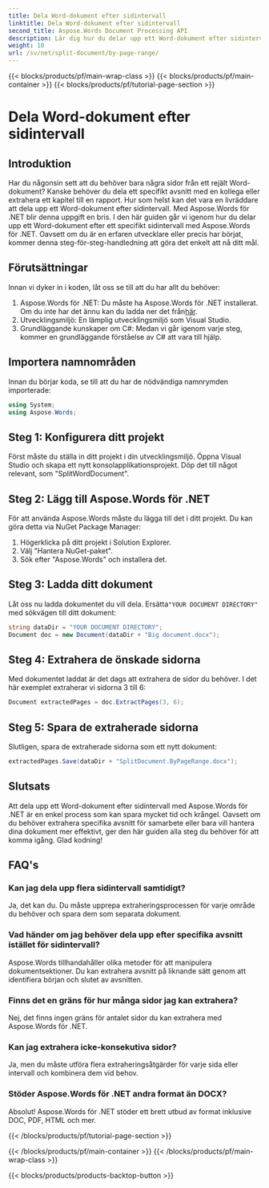 ```yaml
---
title: Dela Word-dokument efter sidintervall
linktitle: Dela Word-dokument efter sidintervall
second_title: Aspose.Words Document Processing API
description: Lär dig hur du delar upp ett Word-dokument efter sidintervall med Aspose.Words för .NET med vår detaljerade steg-för-steg-guide. Perfekt för utvecklare.
weight: 10
url: /sv/net/split-document/by-page-range/
---
```


{{< blocks/products/pf/main-wrap-class >}}
{{< blocks/products/pf/main-container >}}
{{< blocks/products/pf/tutorial-page-section >}}

# Dela Word-dokument efter sidintervall

## Introduktion

Har du någonsin sett att du behöver bara några sidor från ett rejält Word-dokument? Kanske behöver du dela ett specifikt avsnitt med en kollega eller extrahera ett kapitel till en rapport. Hur som helst kan det vara en livräddare att dela upp ett Word-dokument efter sidintervall. Med Aspose.Words för .NET blir denna uppgift en bris. I den här guiden går vi igenom hur du delar upp ett Word-dokument efter ett specifikt sidintervall med Aspose.Words för .NET. Oavsett om du är en erfaren utvecklare eller precis har börjat, kommer denna steg-för-steg-handledning att göra det enkelt att nå ditt mål.

## Förutsättningar

Innan vi dyker in i koden, låt oss se till att du har allt du behöver:

1.  Aspose.Words för .NET: Du måste ha Aspose.Words för .NET installerat. Om du inte har det ännu kan du ladda ner det från[här](https://releases.aspose.com/words/net/).
2. Utvecklingsmiljö: En lämplig utvecklingsmiljö som Visual Studio.
3. Grundläggande kunskaper om C#: Medan vi går igenom varje steg, kommer en grundläggande förståelse av C# att vara till hjälp.

## Importera namnområden

Innan du börjar koda, se till att du har de nödvändiga namnrymden importerade:

```csharp
using System;
using Aspose.Words;
```

## Steg 1: Konfigurera ditt projekt

Först måste du ställa in ditt projekt i din utvecklingsmiljö. Öppna Visual Studio och skapa ett nytt konsolapplikationsprojekt. Döp det till något relevant, som "SplitWordDocument".

## Steg 2: Lägg till Aspose.Words för .NET

För att använda Aspose.Words måste du lägga till det i ditt projekt. Du kan göra detta via NuGet Package Manager:

1. Högerklicka på ditt projekt i Solution Explorer.
2. Välj "Hantera NuGet-paket".
3. Sök efter "Aspose.Words" och installera det.

## Steg 3: Ladda ditt dokument

 Låt oss nu ladda dokumentet du vill dela. Ersätta`"YOUR DOCUMENT DIRECTORY"` med sökvägen till ditt dokument:

```csharp
string dataDir = "YOUR DOCUMENT DIRECTORY";
Document doc = new Document(dataDir + "Big document.docx");
```

## Steg 4: Extrahera de önskade sidorna

Med dokumentet laddat är det dags att extrahera de sidor du behöver. I det här exemplet extraherar vi sidorna 3 till 6:

```csharp
Document extractedPages = doc.ExtractPages(3, 6);
```

## Steg 5: Spara de extraherade sidorna

Slutligen, spara de extraherade sidorna som ett nytt dokument:

```csharp
extractedPages.Save(dataDir + "SplitDocument.ByPageRange.docx");
```

## Slutsats

Att dela upp ett Word-dokument efter sidintervall med Aspose.Words för .NET är en enkel process som kan spara mycket tid och krångel. Oavsett om du behöver extrahera specifika avsnitt för samarbete eller bara vill hantera dina dokument mer effektivt, ger den här guiden alla steg du behöver för att komma igång. Glad kodning!

## FAQ's

### Kan jag dela upp flera sidintervall samtidigt?

Ja, det kan du. Du måste upprepa extraheringsprocessen för varje område du behöver och spara dem som separata dokument.

### Vad händer om jag behöver dela upp efter specifika avsnitt istället för sidintervall?

Aspose.Words tillhandahåller olika metoder för att manipulera dokumentsektioner. Du kan extrahera avsnitt på liknande sätt genom att identifiera början och slutet av avsnitten.

### Finns det en gräns för hur många sidor jag kan extrahera?

Nej, det finns ingen gräns för antalet sidor du kan extrahera med Aspose.Words för .NET.

### Kan jag extrahera icke-konsekutiva sidor?

Ja, men du måste utföra flera extraheringsåtgärder för varje sida eller intervall och kombinera dem vid behov.

### Stöder Aspose.Words för .NET andra format än DOCX?

Absolut! Aspose.Words för .NET stöder ett brett utbud av format inklusive DOC, PDF, HTML och mer.

{{< /blocks/products/pf/tutorial-page-section >}}

{{< /blocks/products/pf/main-container >}}
{{< /blocks/products/pf/main-wrap-class >}}

{{< blocks/products/products-backtop-button >}}
